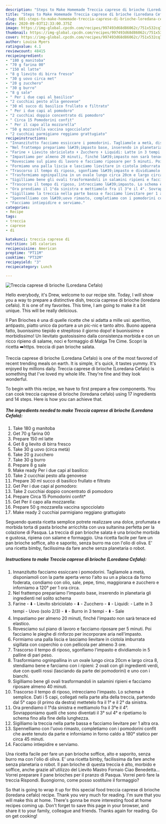 ```yaml
---
description: "Steps to Make Homemade Treccia caprese di brioche (Loredana Cefalo)"
title: "Steps to Make Homemade Treccia caprese di brioche (Loredana Cefalo)"
slug: 601-steps-to-make-homemade-treccia-caprese-di-brioche-loredana-cefalo
date: 2020-09-03T12:33:00.375Z
image: https://img-global.cpcdn.com/recipes/997493d68d86062c/751x532cq70/treccia-caprese-di-brioche-loredana-cefalo-recipe-main-photo.jpg
thumbnail: https://img-global.cpcdn.com/recipes/997493d68d86062c/751x532cq70/treccia-caprese-di-brioche-loredana-cefalo-recipe-main-photo.jpg
cover: https://img-global.cpcdn.com/recipes/997493d68d86062c/751x532cq70/treccia-caprese-di-brioche-loredana-cefalo-recipe-main-photo.jpg
author: Louisa Myers
ratingvalue: 4.1
reviewcount: 48415
recipeingredient:
- "180 g manitoba"
- "70 g farina 00"
- "150 ml latte"
- "8 g lievito di birra fresco"
- "30 g uovo circa met"
- "20 g zucchero"
- "30 g burro"
- "8 g sale"
- " Per i due capi al basilico"
- "2 cucchiai pesto alla genovese"
- "30 ml succo di basilico frullato e filtrato"
- " Per i due capi al pomodoro"
- "2 cucchiai doppio concentrato di pomodoro"
- " Circa 15 Pomodorini confit"
- " Per il capo alla mozzarella"
- "50 g mozzarella vaccina sgocciolato"
- "2 cucchiai parmigiano reggiano grattugiato"
recipeinstructions:
- "Innanzitutto facciamo essiccare i pomodorini. Tagliamole a metà, disponiamoli con la parte aperta verso l&#39;alto su un a placca da forno foderata, condiamo con olio, sale, pepe, timo, maggiorana e zucchero e inforniamo a 120° per 1 ora circa."
- "Nel frattempo prepariamo l&#39;impasto base, inserendo in planetaria gli ingredienti nel solito schema"
- "Farine ⬇️ Lievito sbriciolato ⬇️ Zucchero ⬇️ Liquidi: Latte in 3 tempi Uovo (solo 2/3) ⬇️ Burro in 3 tempi ⬇️ Sale"
- "Impastiamo per almeno 20 minuti, finché l&#39;impasto non sarà tenace ed elastico."
- "Rovesciamo sul piano di lavoro e facciamo riposare per 5 minuti. Poi facciamo le pieghe di rinforzo per incorporare aria nell&#39;impasto."
- "Formiamo una palla liscia e lasciamo lievitare in ciotola imburrata sigillata con coperchio o con pellicola per almeno 3 ore."
- "Trascorso il tempo di riposo, sgonfiamo l&#39;impasto e dividiamolo in 5 palline di pari peso."
- "Trasformiamo ogninpallina in un ovale lungo circa 20cm e largo circa 8, stendiamo bene e farciamo con i ripieni: 2 ovali con gli ingredienti verdi, due con quelli rossi (lasciando da parte dei pomodorini) e uno con i bianchi."
- "Sigilliamo bene gli ovali trasformandoli in salamini ripieni e facciamo riposare almeno 40 minuti."
- "Trascorso il tempo di riposo, intrecciamo l&#39;impasto. Lo schema è semplice. Dati i 5 capi, collegati nella parte alta della treccia, partendo dal 5° capo (il primo da destra) mettetelo fra il 1° e il 2° da sinistra."
- "Ora prendiamo il 1°da sinistra e mettiamolo fra il 3°e il 4°. Sovrapponiamo quelli che sono diventati il 3° sul 4° e ripetiamo lo schema fino alla fine della lunghezza."
- "Sigilliamo la treccia nella parte bassa e facciamo lievitare per 1 altra ora."
- "Spennelliamo con l&#39;uovo rimasto, completiamo con i pomodorini confit che avete tenuto da parte e inforniamo in forno caldo a 180° statico per circa 45 minuti."
- "Facciamo intiepidire e serviamo."
categories:
- Recipe
tags:
- treccia
- caprese
- di

katakunci: treccia caprese di 
nutrition: 145 calories
recipecuisine: American
preptime: "PT11M"
cooktime: "PT32M"
recipeyield: "3"
recipecategory: Lunch

---
```



![Treccia caprese di brioche (Loredana Cefalo)](https://img-global.cpcdn.com/recipes/997493d68d86062c/751x532cq70/treccia-caprese-di-brioche-loredana-cefalo-recipe-main-photo.jpg)

Hello everybody, it's Drew, welcome to our recipe site. Today, I will show you a way to prepare a distinctive dish, treccia caprese di brioche (loredana cefalo). It is one of my favorites. This time, I am going to make it a bit unique. This will be really delicious.

Il Pan Brioches è una di quelle ricette che si adatta a mille usi: aperitivo, antipasto, piatto unico da portare a un pic-nic e tanto altro. Buono appena fatto, buonissimo tiepido e strepitoso il giorno dopo! è buonissimo e morbidissimo! Un lievitato gustosissimo dalla consistenza morbida e con un ricco ripieno di salame, noci e formaggio di Malga Tre Cime. Scopri la ricetta ➡️https. treccia di pan brioche salata.

Treccia caprese di brioche (Loredana Cefalo) is one of the most favored of recent trending meals on earth. It is simple, it's quick, it tastes yummy. It's enjoyed by millions daily. Treccia caprese di brioche (Loredana Cefalo) is something that I've loved my whole life. They're fine and they look wonderful.


To begin with this recipe, we have to first prepare a few components. You can cook treccia caprese di brioche (loredana cefalo) using 17 ingredients and 14 steps. Here is how you can achieve that.

<!--inarticleads1-->

##### The ingredients needed to make Treccia caprese di brioche (Loredana Cefalo):

1. Take 180 g manitoba
1. Get 70 g farina 00
1. Prepare 150 ml latte
1. Get 8 g lievito di birra fresco
1. Take 30 g uovo (circa metà)
1. Take 20 g zucchero
1. Take 30 g burro
1. Prepare 8 g sale
1. Make ready  Per i due capi al basilico:
1. Take 2 cucchiai pesto alla genovese
1. Prepare 30 ml succo di basilico frullato e filtrato
1. Get  Per i due capi al pomodoro:
1. Take 2 cucchiai doppio concentrato di pomodoro
1. Prepare  Circa 15 Pomodorini confit*
1. Get  Per il capo alla mozzarella:
1. Prepare 50 g mozzarella vaccina sgocciolato
1. Make ready 2 cucchiai parmigiano reggiano grattugiato


Seguendo questa ricetta semplice potrete realizzare una dolce, profumata e morbida torta di pasta brioche arricchita con uva sultanina perfetta per la colazione di Pasqua. La treccia di pan brioche salata è una brioche morbida e gustosa, ripiena con salame e formaggio. Una ricetta facile per fare un pan brioche soffice, alto e saporito, senza burro ma con l&#39;olio di oliva. E&#39; una ricetta bimby, facilissima da fare anche senza planetaria o robot. 

<!--inarticleads2-->

##### Instructions to make Treccia caprese di brioche (Loredana Cefalo):

1. Innanzitutto facciamo essiccare i pomodorini. Tagliamole a metà, disponiamoli con la parte aperta verso l&#39;alto su un a placca da forno foderata, condiamo con olio, sale, pepe, timo, maggiorana e zucchero e inforniamo a 120° per 1 ora circa.
1. Nel frattempo prepariamo l&#39;impasto base, inserendo in planetaria gli ingredienti nel solito schema
1. Farine - ⬇️ - Lievito sbriciolato - ⬇️ - Zucchero - ⬇️ - Liquidi: - Latte in 3 tempi - Uovo (solo 2/3) - ⬇️ - Burro in 3 tempi - ⬇️ - Sale
1. Impastiamo per almeno 20 minuti, finché l&#39;impasto non sarà tenace ed elastico.
1. Rovesciamo sul piano di lavoro e facciamo riposare per 5 minuti. Poi facciamo le pieghe di rinforzo per incorporare aria nell&#39;impasto.
1. Formiamo una palla liscia e lasciamo lievitare in ciotola imburrata sigillata con coperchio o con pellicola per almeno 3 ore.
1. Trascorso il tempo di riposo, sgonfiamo l&#39;impasto e dividiamolo in 5 palline di pari peso.
1. Trasformiamo ogninpallina in un ovale lungo circa 20cm e largo circa 8, stendiamo bene e farciamo con i ripieni: 2 ovali con gli ingredienti verdi, due con quelli rossi (lasciando da parte dei pomodorini) e uno con i bianchi.
1. Sigilliamo bene gli ovali trasformandoli in salamini ripieni e facciamo riposare almeno 40 minuti.
1. Trascorso il tempo di riposo, intrecciamo l&#39;impasto. Lo schema è semplice. Dati i 5 capi, collegati nella parte alta della treccia, partendo dal 5° capo (il primo da destra) mettetelo fra il 1° e il 2° da sinistra.
1. Ora prendiamo il 1°da sinistra e mettiamolo fra il 3°e il 4°. Sovrapponiamo quelli che sono diventati il 3° sul 4° e ripetiamo lo schema fino alla fine della lunghezza.
1. Sigilliamo la treccia nella parte bassa e facciamo lievitare per 1 altra ora.
1. Spennelliamo con l&#39;uovo rimasto, completiamo con i pomodorini confit che avete tenuto da parte e inforniamo in forno caldo a 180° statico per circa 45 minuti.
1. Facciamo intiepidire e serviamo.


Una ricetta facile per fare un pan brioche soffice, alto e saporito, senza burro ma con l&#39;olio di oliva. E&#39; una ricetta bimby, facilissima da fare anche senza planetaria o robot. Il pan brioche di questa treccia è alto, morbido e soffice, anche grazie all&#39;utilizzo del Lievito Mastro Fornaio Ciao Benedetta… Vorrei preparare il pane brioches per il pranzo di Pasqua. Vorrei però fare la treccia Rispondi. Buongiorno, come posso sostituire il formaggio? 

So that is going to wrap it up for this special food treccia caprese di brioche (loredana cefalo) recipe. Thank you very much for reading. I'm sure that you will make this at home. There's gonna be more interesting food at home recipes coming up. Don't forget to save this page in your browser, and share it to your family, colleague and friends. Thanks again for reading. Go on get cooking!
